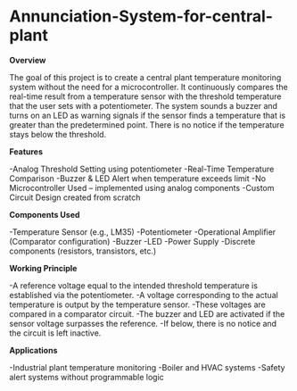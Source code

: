 # Annunciation-System-for-central-plant

**Overview**

The goal of this project is to create a central plant temperature monitoring system without the need for a microcontroller.  It continuously compares the real-time result from a temperature sensor with the threshold temperature that the user sets with a potentiometer.  The system sounds a buzzer and turns on an LED as warning signals if the sensor finds a temperature that is greater than the predetermined point.  There is no notice if the temperature stays below the threshold.

**Features**

-Analog Threshold Setting using potentiometer
-Real-Time Temperature Comparison
-Buzzer & LED Alert when temperature exceeds limit
-No Microcontroller Used – implemented using analog components
-Custom Circuit Design created from scratch

**Components Used**

-Temperature Sensor (e.g., LM35)
-Potentiometer
-Operational Amplifier (Comparator configuration)
-Buzzer
-LED
-Power Supply
-Discrete components (resistors, transistors, etc.)

**Working Principle**

-A reference voltage equal to the intended threshold temperature is established via the potentiometer.
-A voltage corresponding to the actual temperature is output by the temperature sensor.
-These voltages are compared in a comparator circuit.
-The buzzer and LED are activated if the sensor voltage surpasses the reference.
-If below, there is no notice and the circuit is left inactive.

**Applications**

-Industrial plant temperature monitoring
-Boiler and HVAC systems
-Safety alert systems without programmable logic


